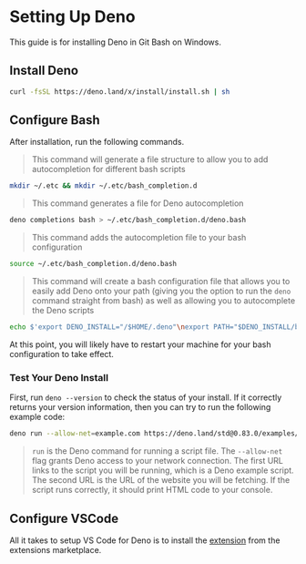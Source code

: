 # Setting Up Deno

This guide is for installing Deno in Git Bash on Windows.

## Install Deno

```bash
curl -fsSL https://deno.land/x/install/install.sh | sh
```

## Configure Bash

After installation, run the following commands.

> This command will generate a file structure to allow you to add autocompletion for different bash scripts

```bash
mkdir ~/.etc && mkdir ~/.etc/bash_completion.d
```

> This command generates a file for Deno autocompletion

```bash
deno completions bash > ~/.etc/bash_completion.d/deno.bash
```

> This command adds the autocompletion file to your bash configuration

```bash
source ~/.etc/bash_completion.d/deno.bash
```

> This command will create a bash configuration file that allows you to easily add Deno onto your path (giving you the option to run the `deno` command straight from bash) as well as allowing you to autocomplete the Deno scripts

```bash
echo $'export DENO_INSTALL="/$HOME/.deno"\nexport PATH="$DENO_INSTALL/bin:$PATH"\nsource ~/.etc/bash_completion.d/deno.bash' > ~/.bashrc
```

At this point, you will likely have to restart your machine for your bash configuration to take effect.

### Test Your Deno Install

First, run `deno --version` to check the status of your install. If it correctly returns your version information, then you can try to run the following example code:

```bash
deno run --allow-net=example.com https://deno.land/std@0.83.0/examples/curl.ts https://example.com
```

> `run` is the Deno command for running a script file. The `--allow-net` flag grants Deno access to your network connection. The first URL links to the script you will be running, which is a Deno example script. The second URL is the URL of the website you will be fetching. If the script runs correctly, it should print HTML code to your console.

## Configure VSCode

All it takes to setup VS Code for Deno is to install the [extension](https://marketplace.visualstudio.com/items?itemName=denoland.vscode-deno) from the extensions marketplace.
